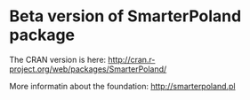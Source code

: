Beta version of SmarterPoland package
=====================================

The CRAN version is here:
http://cran.r-project.org/web/packages/SmarterPoland/

More informatin about the foundation:
http://smarterpoland.pl
